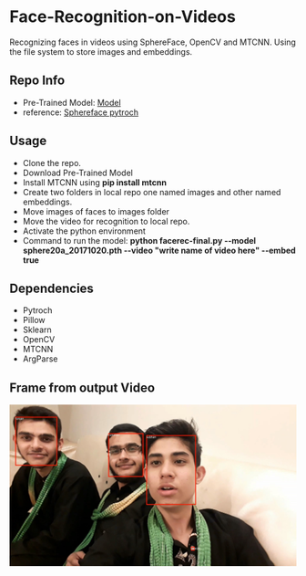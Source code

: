# Face-Recognition-on-Videos
Recognizing faces in videos using SphereFace, OpenCV and MTCNN. Using the file system to store images and embeddings.

## Repo Info
- Pre-Trained Model: [Model](https://github.com/clcarwin/sphereface_pytorch/blob/master/model/sphere20a_20171020.7z)
- reference: [Sphereface pytroch](https://github.com/clcarwin/sphereface_pytorch)

## Usage
- Clone the repo.
- Download Pre-Trained Model
- Install MTCNN using **pip install mtcnn**
- Create two folders in local repo one named images and other named embeddings.
- Move images of faces to images folder
- Move the video for recognition to local repo.
- Activate the python environment
- Command to run the model: **python facerec-final.py --model sphere20a_20171020.pth --video "write name of video here" --embed true**

## Dependencies
- Pytroch
- Pillow
- Sklearn
- OpenCV
- MTCNN
- ArgParse

## Frame from output Video
![Recognized Image](https://github.com/RummanAli/Face-Recognition-on-Videos/blob/main/recognized_faces.jpg?raw=true)
